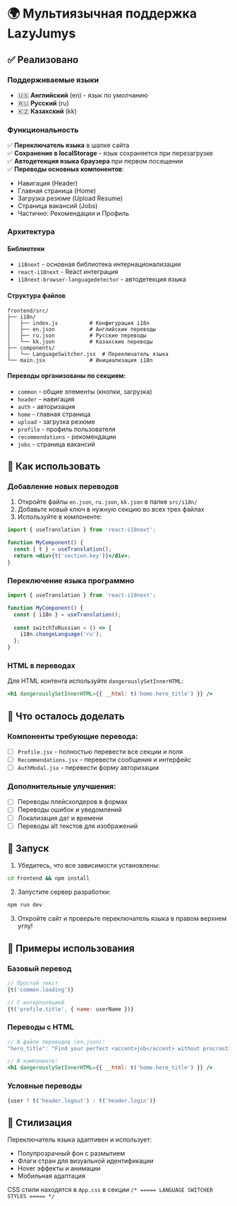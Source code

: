 # 🌍 Мультиязычная поддержка LazyJumys

## ✅ Реализовано

### Поддерживаемые языки
- 🇺🇸 **Английский** (en) - язык по умолчанию
- 🇷🇺 **Русский** (ru) 
- 🇰🇿 **Казахский** (kk)

### Функциональность
✅ **Переключатель языка** в шапке сайта  
✅ **Сохранение в localStorage** - язык сохраняется при перезагрузке  
✅ **Автодетекция языка браузера** при первом посещении  
✅ **Переводы основных компонентов**:
- Навигация (Header)
- Главная страница (Home) 
- Загрузка резюме (Upload Resume)
- Страница вакансий (Jobs)
- Частично: Рекомендации и Профиль

### Архитектура

#### Библиотеки
- `i18next` - основная библиотека интернационализации
- `react-i18next` - React интеграция
- `i18next-browser-languagedetector` - автодетекция языка

#### Структура файлов
```
frontend/src/
├── i18n/
│   ├── index.js          # Конфигурация i18n
│   ├── en.json           # Английские переводы
│   ├── ru.json           # Русские переводы
│   └── kk.json           # Казахские переводы
├── components/
│   └── LanguageSwitcher.jsx  # Переключатель языка
└── main.jsx              # Инициализация i18n
```

#### Переводы организованы по секциям:
- `common` - общие элементы (кнопки, загрузка)
- `header` - навигация
- `auth` - авторизация
- `home` - главная страница
- `upload` - загрузка резюме
- `profile` - профиль пользователя
- `recommendations` - рекомендации
- `jobs` - страница вакансий

## 🔧 Как использовать

### Добавление новых переводов
1. Откройте файлы `en.json`, `ru.json`, `kk.json` в папке `src/i18n/`
2. Добавьте новый ключ в нужную секцию во всех трех файлах
3. Используйте в компоненте:
```jsx
import { useTranslation } from 'react-i18next';

function MyComponent() {
  const { t } = useTranslation();
  return <div>{t('section.key')}</div>;
}
```

### Переключение языка программно
```jsx
import { useTranslation } from 'react-i18next';

function MyComponent() {
  const { i18n } = useTranslation();
  
  const switchToRussian = () => {
    i18n.changeLanguage('ru');
  };
}
```

### HTML в переводах
Для HTML контента используйте `dangerouslySetInnerHTML`:
```jsx
<h1 dangerouslySetInnerHTML={{ __html: t('home.hero_title') }} />
```

## 🎯 Что осталось доделать

### Компоненты требующие перевода:
- [ ] `Profile.jsx` - полностью перевести все секции и поля
- [ ] `Recommendations.jsx` - перевести сообщения и интерфейс
- [ ] `AuthModal.jsx` - перевести форму авторизации

### Дополнительные улучшения:
- [ ] Переводы плейсхолдеров в формах
- [ ] Переводы ошибок и уведомлений
- [ ] Локализация дат и времени
- [ ] Переводы alt текстов для изображений

## 🚀 Запуск

1. Убедитесь, что все зависимости установлены:
```bash
cd frontend && npm install
```

2. Запустите сервер разработки:
```bash
npm run dev
```

3. Откройте сайт и проверьте переключатель языка в правом верхнем углу!

## 📝 Примеры использования

### Базовый перевод
```jsx
// Простой текст
{t('common.loading')}

// С интерполяцией  
{t('profile.title', { name: userName })}
```

### Переводы с HTML
```jsx
// В файле переводов (en.json):
"hero_title": "Find your perfect <accent>job</accent> without procrastination"

// В компоненте:
<h1 dangerouslySetInnerHTML={{ __html: t('home.hero_title') }} />
```

### Условные переводы
```jsx
{user ? t('header.logout') : t('header.login')}
```

## 🎨 Стилизация

Переключатель языка адаптивен и использует:
- Полупрозрачный фон с размытием
- Флаги стран для визуальной идентификации
- Hover эффекты и анимации
- Мобильная адаптация

CSS стили находятся в `App.css` в секции `/* ===== LANGUAGE SWITCHER STYLES ===== */` 